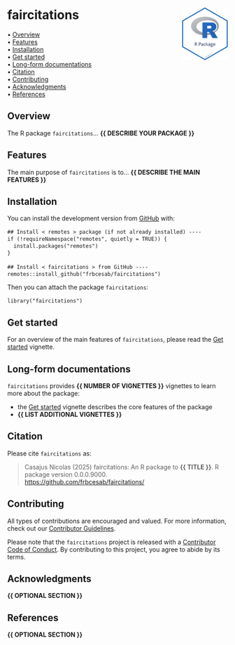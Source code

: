 <!-- README.md is generated from README.Rmd. Please edit that file -->

# faircitations <img src="man/figures/package-sticker.png" align="right" style="float:right; height:120px;"/>

<!-- badges: start -->
<!-- badges: end -->
<p align="left">
• <a href="#overview">Overview</a><br> •
<a href="#features">Features</a><br> •
<a href="#installation">Installation</a><br> •
<a href="#get-started">Get started</a><br> •
<a href="#long-form-documentations">Long-form documentations</a><br> •
<a href="#citation">Citation</a><br> •
<a href="#contributing">Contributing</a><br> •
<a href="#acknowledgments">Acknowledgments</a><br> •
<a href="#references">References</a>
</p>

## Overview

The R package `faircitations`… **{{ DESCRIBE YOUR PACKAGE }}**

## Features

The main purpose of `faircitations` is to… **{{ DESCRIBE THE MAIN
FEATURES }}**

## Installation

You can install the development version from
[GitHub](https://github.com/) with:

    ## Install < remotes > package (if not already installed) ----
    if (!requireNamespace("remotes", quietly = TRUE)) {
      install.packages("remotes")
    }

    ## Install < faircitations > from GitHub ----
    remotes::install_github("frbcesab/faircitations")

Then you can attach the package `faircitations`:

    library("faircitations")

## Get started

For an overview of the main features of `faircitations`, please read the
[Get
started](https://frbcesab.github.io/faircitations/articles/faircitations.html)
vignette.

## Long-form documentations

`faircitations` provides **{{ NUMBER OF VIGNETTES }}** vignettes to
learn more about the package:

-   the [Get
    started](https://frbcesab.github.io/faircitations/articles/faircitations.html)
    vignette describes the core features of the package
-   **{{ LIST ADDITIONAL VIGNETTES }}**

## Citation

Please cite `faircitations` as:

> Casajus Nicolas (2025) faircitations: An R package to **{{ TITLE }}**.
> R package version 0.0.0.9000.
> <https://github.com/frbcesab/faircitations/>

## Contributing

All types of contributions are encouraged and valued. For more
information, check out our [Contributor
Guidelines](https://github.com/frbcesab/faircitations/blob/main/CONTRIBUTING.md).

Please note that the `faircitations` project is released with a
[Contributor Code of
Conduct](https://contributor-covenant.org/version/2/1/CODE_OF_CONDUCT.html).
By contributing to this project, you agree to abide by its terms.

## Acknowledgments

**{{ OPTIONAL SECTION }}**

## References

**{{ OPTIONAL SECTION }}**
